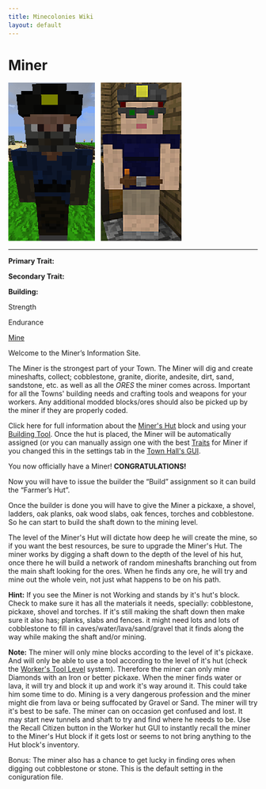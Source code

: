 ```yaml
---
title: Minecolonies Wiki
layout: default
---
```

# Miner

<div class="infobox box text-center">
<img src="../../assets/images/workers/miner_m.png" alt="Miner Male" />&nbsp;&nbsp;&nbsp;<img src="../../assets/images/workers/miner_f.png" alt="Miner Female" />
<hr />
  <div class="row section-text text-left">
    <div class="col">
      <p><strong>Primary Trait:</strong></p>
      <p><strong>Secondary Trait:</strong></p>
      <p><strong>Building:</strong></p>
    </div>
    <div class="col">
      <p class="traitp">Strength</p>
      <p class="traits">Endurance</p>
      <p><a href="../buildings/mine">Mine</a></p>
    </div>
  </div>
</div>

Welcome to the Miner’s Information Site.

The Miner is the strongest part of your Town. The Miner will dig and create mineshafts, collect; cobblestone, granite, diorite, andesite, dirt, sand, sandstone, etc. as well as all the *ORES* the miner comes across. Important for all the Towns' building needs and crafting tools and weapons for your workers. Any additional modded blocks/ores should also be picked up by the miner if they are properly coded.

Click here for full information about the [Miner's Hut](../buildings/mine) block and using your [Building Tool](../items/buildingtool). Once the hut is placed, the Miner will be automatically assigned (or you can manually assign one with the best [Traits](../systems/workerinfo) for Miner if you changed this in the settings tab in the [Town Hall's GUI](../buildings/townhall).

You now officially have a Miner! **CONGRATULATIONS!**

Now you will have to issue the builder the “Build” assignment so it can build the “Farmer’s Hut”.

Once the builder is done you will have to give the Miner a pickaxe, a shovel, ladders, oak planks, oak wood slabs, oak fences, torches and cobblestone. So he can start to build the shaft down to the mining level. 

The level of the Miner's Hut will dictate how deep he will create the mine, so if you want the best resources, be sure to upgrade the Miner's Hut. The miner works by digging a shaft down to the depth of the level of his hut, once there he will build a network of random mineshafts branching out from the main shaft looking for the ores. When he finds any ore, he will try and mine out the whole vein, not just what happens to be on his path.

**Hint:** If you see the Miner is not Working and stands by it's hut's block. Check to make sure it has all the materials it needs, specially: cobblestone, pickaxe, shovel and torches. If it's still making the shaft down then make sure it also has; planks, slabs and fences. it might need lots and lots of cobblestone to fill in caves/water/lava/sand/gravel that it finds along the way while making the shaft and/or mining.

**Note:** The miner will only mine blocks according to the level of it's pickaxe. And will only be able to use a tool according to the level of it's hut (check the [Worker's Tool Level](../systems/workerinfo) system). Therefore the miner can only mine Diamonds with an Iron or better pickaxe. When the miner finds water or lava, it will try and block it up and work it's way around it. This could take him some time to do. Mining is a very dangerous profession and the miner might die from lava or being suffocated by Gravel or Sand. The miner will try it's best to be safe. The miner can on occasion get confused and lost. It may start new tunnels and shaft to try and find where he needs to be. Use the Recall Citizen button in the Worker hut GUI to instantly recall the miner to the Miner's Hut block if it gets lost or seems to not bring anything to the Hut block's inventory.

Bonus: The miner also has a chance to get lucky in finding ores when digging out cobblestone or stone.
This is the default setting in the coniguration file. 

